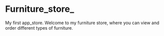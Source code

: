 # Furniture_store_
My first app_store.
Welcome to my furniture store, where you can view and order different types of furniture.
